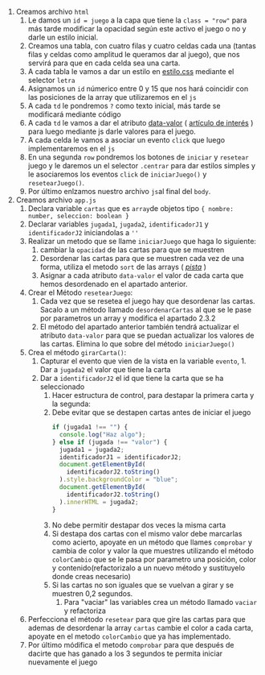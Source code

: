 1. Creamos archivo `html`
   1. Le damos un `id = juego` a la capa que tiene la `class = "row"` para más tarde modificar la opacidad según este activo el juego o no y darle un estilo inicial.
   1. Creamos una tabla, con cuatro filas y cuatro celdas cada una (tantas filas y celdas como amplitud le queramos dar al juego), que nos servirá para que en cada celda sea una carta.
   1. A cada tabla le vamos a dar un estilo en [estilo.css](./estilo.css) mediante el selector `letra`
   1. Asignamos un `id` númerico entre 0 y 15 que nos hará coincidir con las posiciones de la array que utilizaremos en el `js`
   1. A cada `td` le pondremos `?` como texto inicial, más tarde se modificará mediante código
   1. A cada `td` le vamos a dar el atributo [data-valor](https://developer.mozilla.org/es/docs/Learn/HTML/como/Usando_atributos_de_datos) ( [artículo de interés](https://www.htmlcinco.com/atributos-data/) ) para luego mediante js darle valores para el juego.
   1. A cada celda le vamos a asociar un evento `click` que luego implementaremos en el `js`
   1. En una segunda `row` pondremos los botones de `iniciar` y `resetear` juego y le daremos un el selector `.centrar` para dar estilos simples y le asociaremos los eventos `click` de `iniciarJuego()` y `resetearJuego()`.
   1. Por último enlzamos nuestro archivo `js`al final del `body`.
1. Creamos archivo `app.js`
   1. Declara variable `cartas` que es `array`de objetos tipo `{ nombre: number, seleccion: boolean }`
   1. Declarar variables `jugada1`, `jugada2`, `identificadorJ1` y `identificadorJ2` iniciandolas a `''`
   1. Realizar un metodo que se llame `iniciarJuego` que haga lo siguiente:
      1. cambiar la `opacidad` de las cartas para que se muestren
      1. Desordenar las cartas para que se muestren cada vez de una forma, utiliza el metodo `sort` de las arrays ( _[pista](//https://stackoverflow.com/questions/2450954/how-to-randomize-shuffle-a-javascript-array)_ )
      1. Asignar a cada atributo `data-valor` el valor de cada carta que hemos desordenado en el apartado anterior.
   1. Crear el Método `resetearJuego`:
      1. Cada vez que se resetea el juego hay que desordenar las cartas. Sacalo a un método llamado `desordenarCartas` al que se le pase por parametros un array y modifica el apartado 2.3.2
      1. El método del apartado anterior también tendrá actualizar el atributo `data-valor` para que se puedan actualizar los valores de las cartas. Elimina lo que sobre del método `iniciarJuego()`
   1. Crea el método `girarCarta()`:
      1. Capturar el evento que vien de la vista en la variable `evento`, 1. Dar a `jugada2` el valor que tiene la carta
      1. Dar a `identificadorJ2` el id que tiene la carta que se ha seleccionado
         1. Hacer estructura de control, para destapar la primera carta y la segunda:
         1. Debe evitar que se destapen cartas antes de iniciar el juego
            ```javascript
            if (jugada1 !== "") {
              console.log("Haz algo");
            } else if (jugada !== "valor") {
              jugada1 = jugada2;
              identificadorJ1 = identificadorJ2;
              document.getElementById(
                identificadorJ2.toString()
              ).style.backgroundColor = "blue";
              document.getElementById(
                identificadorJ2.toString()
              ).innerHTML = jugada2;
            }
            ```
         1. No debe permitir destapar dos veces la misma carta
         1. Si destapa dos cartas con el mismo valor debe marcarlas como acierto, apoyate en un método que llames `comprobar` y cambia de color y valor la que muestres utilizando el método `colorCambio` que se le pasa por parametro una posición, color y contenido(refactorizalo a un nuevo método y sustituyelo donde creas necesario)
         1. Si las cartas no son iguales que se vuelvan a girar y se muestren 0,2 segundos.
            1. Para "vaciar" las variables crea un método llamado `vaciar` y refactoriza
   1. Perfecciona el método `resetear` para que gire las cartas para que ademas de desordenar la array `cartas` cambie el color a cada carta, apoyate en el metodo `colorCambio` que ya has implementado.
   1. Por último módifica el metodo `comprobar` para que después de dacirte que has ganado a los 3 segundos te permita iniciar nuevamente el juego
